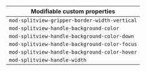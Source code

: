 | Modifiable custom properties                  |
| --------------------------------------------- |
| `mod-splitview-gripper-border-width-vertical` |
| `mod-splitview-handle-background-color`       |
| `mod-splitview-handle-background-color-down`  |
| `mod-splitview-handle-background-color-focus` |
| `mod-splitview-handle-background-color-hover` |
| `mod-splitview-handle-width`                  |
